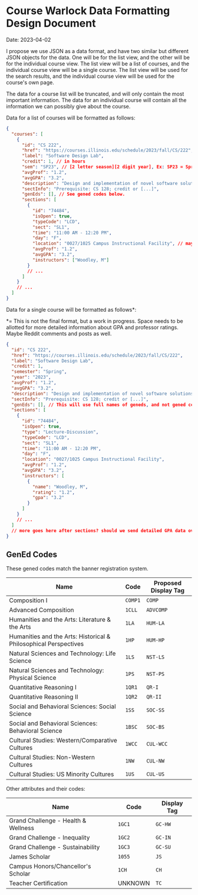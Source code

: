 # Course Warlock Data Formatting Design Document

Date: 2023-04-02

I propose we use JSON as a data format, and have two similar but different JSON objects for the data. One will be for the list view, and the other will be for the individual course view. The list view will be a list of courses, and the individual course view will be a single course. The list view will be used for the search results, and the individual course view will be used for the course's own page.

The data for a course list will be truncated, and will only contain the most important information. The data for an individual course will contain all the information we can possibly give about the course.

Data for a list of courses will be formatted as follows:

```json
{
  "courses": [
    {
      "id": "CS 222",
      "href": "https://courses.illinois.edu/schedule/2023/fall/CS/222",
      "label": "Software Design Lab",
      "credit": 1, // in hours
      "sem": "SP23", // [2 letter season][2 digit year], Ex: SP23 = Spring 2023, WI22 = Winter 2022
      "avgProf": "1.2",
      "avgGPA": "3.2",
      "description": "Design and implementation of novel software solutions. Problem identification and [...]",
      "sectInfo": "Prerequisite: CS 128; credit or [...]",
      "genEds": [], // See gened codes below.
      "sections": [
        {
          "id": "74484",
          "isOpen": true,
          "typeCode": "LCD",
          "sect": "SL1",
          "time": "11:00 AM - 12:20 PM",
          "day": "F",
          "location": "0027/1025 Campus Instructional Facility", // maybe we could add some algorithmic junk to make this more readable
          "avgProf": "1.2",
          "avgGPA": "3.2",
          "instructors": ["Woodley, M"]
        }
        // ...
      ]
    }
    // ...
  ]
}
```

Data for a single course will be formatted as follows\*:

\*= This is not the final format, but a work in progress. Space needs to be allotted for more detailed information about GPA and professor ratings. Maybe Reddit comments and posts as well.

```json
{
  "id": "CS 222",
  "href": "https://courses.illinois.edu/schedule/2023/fall/CS/222",
  "label": "Software Design Lab",
  "credit": 1,
  "semester": "Spring",
  "year": "2023",
  "avgProf": "1.2",
  "avgGPA": "3.2",
  "description": "Design and implementation of novel software solutions. Problem identification and [...]",
  "sectInfo": "Prerequisite: CS 128; credit or [...]",
  "genEds": [], // This will use full names of geneds, and not gened codes.
  "sections": [
    {
      "id": "74484",
      "isOpen": true,
      "type": "Lecture-Discussion",
      "typeCode": "LCD",
      "sect": "SL1",
      "time": "11:00 AM - 12:20 PM",
      "day": "F",
      "location": "0027/1025 Campus Instructional Facility",
      "avgProf": "1.2",
      "avgGPA": "3.2",
      "instructors": [
        {
          "name": "Woodley, M",
          "rating": "1.2",
          "gpa": "3.2"
        }
      ]
    }
    // ...
  ]
  // more goes here after sections? should we send detailed GPA data over the wire? we could try it and then split detailed GPA data into another endpoint so the user can load it on demand.
}
```

## GenEd Codes

These gened codes match the banner registration system.

| Name                                                             | Code    | Proposed Display Tag |
| ---------------------------------------------------------------- | ------- | ----------- |
| Composition I                                                    | `COMP1` | `COMP`      |
| Advanced Composition                                             | `1CLL`  | `ADVCOMP`   |
| Humanities and the Arts: Literature & the Arts                   | `1LA`   | `HUM-LA`    |
| Humanities and the Arts: Historical & Philosophical Perspectives | `1HP`   | `HUM-HP`    |
| Natural Sciences and Technology: Life Science                    | `1LS`   | `NST-LS`    |
| Natural Sciences and Technology: Physical Science                | `1PS`   | `NST-PS`    |
| Quantitative Reasoning I                                         | `1QR1`  | `QR-I`      |
| Quantitative Reasoning II                                        | `1QR2`  | `QR-II`     |
| Social and Behavioral Sciences: Social Science                   | `1SS`   | `SOC-SS`    |
| Social and Behavioral Sciences: Behavioral Science               | `1BSC`  | `SOC-BS`    |
| Cultural Studies: Western/Comparative Cultures                   | `1WCC`  | `CUL-WCC`   |
| Cultural Studies: Non-Western Cultures                           | `1NW`   | `CUL-NW`    |
| Cultural Studies: US Minority Cultures                           | `1US`   | `CUL-US`    |

Other attributes and their codes:

| Name                                | Code    | Display Tag |
| ----------------------------------- | ------- | ----------- |
| Grand Challenge - Health & Wellness | `1GC1`  | `GC-HW`     |
| Grand Challenge - Inequality        | `1GC2`  | `GC-IN`     |
| Grand Challenge - Sustainability    | `1GC3`  | `GC-SU`     |
| James Scholar                       | `1055`  | `JS`        |
| Campus Honors/Chancellor's Scholar  | `1CH`   | `CH`        |
| Teacher Certification               | UNKNOWN | `TC`        |
